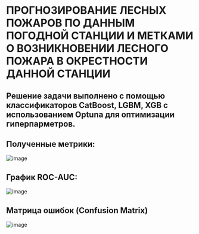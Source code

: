 # ПРОГНОЗИРОВАНИЕ ЛЕСНЫХ ПОЖАРОВ ПО ДАННЫМ ПОГОДНОЙ СТАНЦИИ И МЕТКАМИ О ВОЗНИКНОВЕНИИ ЛЕСНОГО ПОЖАРА В ОКРЕСТНОСТИ ДАННОЙ СТАНЦИИ

## Решение задачи выполнено с помощью классификаторов CatBoost, LGBM, XGB c использованием Optuna для оптимизации гиперпарметров.

## Полученные метрики:
![image](https://github.com/GorshkovAndrey/Forest_fires/assets/130226207/987380f5-0a66-445d-be06-d32c0f950002)

## График ROC-AUC:
![image](https://github.com/GorshkovAndrey/Forest_fires/assets/130226207/9c9649cc-7b45-4928-a0bf-2202659d4c68)

## Матрица ошибок (Confusion Matrix)
![image](https://github.com/GorshkovAndrey/Forest_fires/assets/130226207/bf52cb77-ba6a-4546-b990-413a7dfc3ebc)

